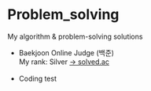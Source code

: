 # Problem_solving
My algorithm &amp; problem-solving solutions

<ul>
<li> Baekjoon Online Judge (백준)
  <br> My rank: Silver <a href="https://solved.ac/profile/yunjh0420"> -> solved.ac</a></li><br>
  <li> Coding test </li>

</ul>
